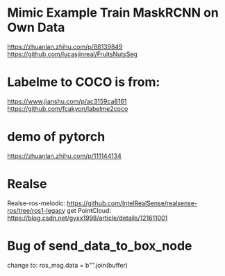 # Mimic Example Train MaskRCNN on Own Data
https://zhuanlan.zhihu.com/p/88139849
https://github.com/lucasjinreal/FruitsNutsSeg

# Labelme to COCO is from: 
https://www.jianshu.com/p/ac3159ca8161
https://github.com/fcakyon/labelme2coco

# demo of pytorch
https://zhuanlan.zhihu.com/p/111144134

# Realse
Realse-ros-melodic: https://github.com/IntelRealSense/realsense-ros/tree/ros1-legacy
get PointCloud: https://blog.csdn.net/gyxx1998/article/details/121611001

# Bug of send_data_to_box_node
change to: ros_msg.data = b"".join(buffer)


